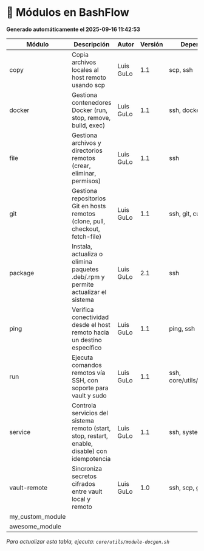 # 🧩 Módulos en BashFlow

**Generado automáticamente el 2025-09-16 11:42:53**

| Módulo | Descripción | Autor | Versión | Dependencias |
|--------|-------------|-------|---------|---------------|
| copy | Copia archivos locales al host remoto usando scp | Luis GuLo | 1.1 | scp, ssh |
| docker | Gestiona contenedores Docker (run, stop, remove, build, exec) | Luis GuLo | 1.1 | ssh, docker |
| file | Gestiona archivos y directorios remotos (crear, eliminar, permisos) | Luis GuLo | 1.1 | ssh |
| git | Gestiona repositorios Git en hosts remotos (clone, pull, checkout, fetch-file) | Luis GuLo | 1.1 | ssh, git, curl, tar |
| package | Instala, actualiza o elimina paquetes .deb/.rpm y permite actualizar el sistema | Luis GuLo | 2.1 | ssh |
| ping | Verifica conectividad desde el host remoto hacia un destino específico | Luis GuLo | 1.1 | ping, ssh |
| run | Ejecuta comandos remotos vía SSH, con soporte para vault y sudo | Luis GuLo | 1.1 | ssh, core/utils/vault_utils.sh |
| service | Controla servicios del sistema remoto (start, stop, restart, enable, disable) con idempotencia | Luis GuLo | 1.1 | ssh, systemctl |
| vault-remote | Sincroniza secretos cifrados entre vault local y remoto | Luis GuLo | 1.0 | ssh, scp, gpg |
| my_custom_module |  |  |  |  |
| awesome_module |  |  |  |  |

_Para actualizar esta tabla, ejecuta: `core/utils/module-docgen.sh`_
